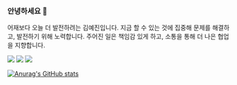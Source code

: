 ### 안녕하세요 👋
어재보다 오늘 더 발전하려는 김예진입니다.
지금 할 수 있는 것에 집중해 문제를 해결하고, 발전하기 위해 노력합니다.
주어진 일은 책임감 있게 하고, 소통을 통해 더 나은 협업을 지향합니다.

<!--
**heyazoo1007/heyazoo1007** is a ✨ _special_ ✨ repository because its `README.md` (this file) appears on your GitHub profile.

Here are some ideas to get you started:

- 🔭 I’m currently working on ...
- 🌱 I’m currently learning ...
- 👯 I’m looking to collaborate on ...
- 🤔 I’m looking for help with ...
- 💬 Ask me about ...
- 📫 How to reach me: ...
- 😄 Pronouns: ...
- ⚡ Fun fact: ...
-->

<img src="https://img.shields.io/badge/Spring-6DB33F?style=flat-square&logo=Spring&logoColor=white"/>
<img src="https://img.shields.io/badge/SpringBoot-6DB33F?style=flat-square&logo=SpringBoot&logoColor=white"/>
<img src="https://img.shields.io/badge/Notion-000000?style=flat-square&logo=Notion&logoColor=white"/>


[![Anurag's GitHub stats](https://github-readme-stats.vercel.app/api?username=heyazoo1007)](https://github.com/anuraghazra/github-readme-stats)

